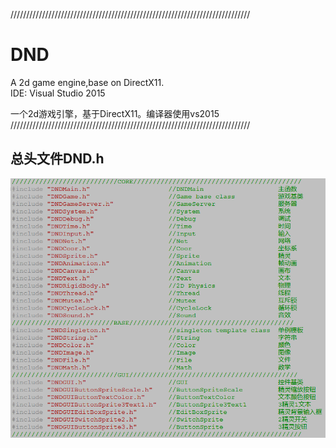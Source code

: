 ////////////////////////////////////////////////////////////////////////////
# DND
A 2d game engine,base on DirectX11.  
IDE: Visual Studio 2015  

一个2d游戏引擎，基于DirectX11。编译器使用vs2015
////////////////////////////////////////////////////////////////////////////
## 总头文件DND.h

![image](https://github.com/Lveyou/DND/blob/master/测试截图/17-12-11.png)
